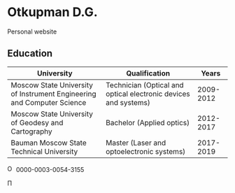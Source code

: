 # Otkupman D.G.
Personal website

## Education
|University|Qualification|Years|
|-|-|-|
|Moscow State University of Instrument Engineering and Computer Science|Technician (Optical and optical electronic devices and systems)|2009-2012|
|Moscow State University of Geodesy and Cartography|Bachelor (Applied optics)|2012-2017|
|Bauman Moscow State Technical University|Master (Laser and optoelectronic systems)|2017-2019|


<img alt="ORCID logo" src="https://info.orcid.org/wp-content/uploads/2019/11/orcid_16x16.png" width="16" height="16" /> 0000-0003-0054-3155
</a>

<a href="https://elibrary.ru/author_counter_click.asp?id=1025768" target=_blank><img src="https://elibrary.ru/images/science_index.png" width=11 height=20 border=0 title="Профиль автора в Science Index"></a>
